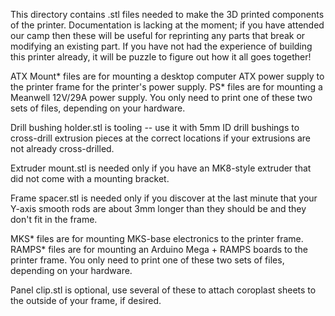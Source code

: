 This directory contains .stl files needed to make the 3D printed components of the printer.  Documentation is lacking at the moment; if you have attended our camp then these will be useful for reprinting any parts that break or modifying an existing part.  If you have not had the experience of building this printer already, it will be puzzle to figure out how it all goes together!

ATX Mount* files are for mounting a desktop computer ATX power supply to the printer frame for the printer's power supply.
PS* files are for mounting a Meanwell 12V/29A power supply.  You only need to print one of these two sets of files, depending on your hardware.

Drill bushing holder.stl is tooling -- use it with 5mm ID drill bushings to cross-drill extrusion pieces at the correct locations if your extrusions are not already cross-drilled.

Extruder mount.stl is needed only if you have an MK8-style extruder that did not come with a mounting bracket.

Frame spacer.stl is needed only if you discover at the last minute that your Y-axis smooth rods are about 3mm longer than they should be and they don't fit in the frame.

MKS* files are for mounting MKS-base electronics to the printer frame.
RAMPS* files are for mounting an Arduino Mega + RAMPS boards to the printer frame.  You only need to print one of these two sets of files, depending on your hardware.

Panel clip.stl is optional, use several of these to attach coroplast sheets to the outside of your frame, if desired.
